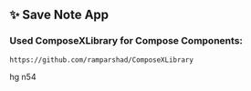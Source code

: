 ## ✨ Save Note App
### Used ComposeXLibrary for Compose Components: 
 ```
https://github.com/ramparshad/ComposeXLibrary
```


hg
n54
